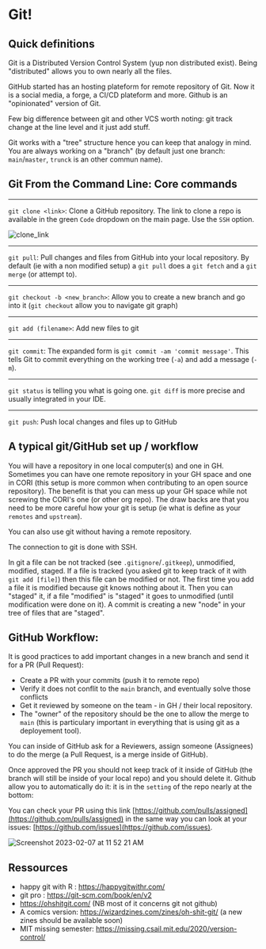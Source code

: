 # Git!

## Quick definitions

Git is a Distributed Version Control System (yup non distributed exist). Being "distributed" allows you to own nearly all the files. 

GitHub started has an hosting plateform for remote repository of Git. Now it is a social media, a forge, a CI/CD plateform and more. Github is an "opinionated" version of Git. 

Few big difference between git and other VCS worth noting: git track change at the line level and it just add stuff. 

Git works with a "tree" structure hence you can keep that analogy in mind. You are always working on a "branch"  (by default just one branch: `main`/`master`, `trunck` is an other commun name).  

## Git From the Command Line: Core commands

---------------------

`git clone <link>`: Clone a GitHub repository. The link to clone a repo is available in the green `Code` dropdown on the main page. Use the `SSH` option.

![clone_link](https://user-images.githubusercontent.com/33400922/137961118-9457bc17-5a54-44ce-a90d-92bdbc2f0704.PNG)

---------------------

`git pull`: Pull changes and files from GitHub into your local repository. By default (ie with a non modified setup) a `git pull` does a `git fetch` and a `git merge` (or attempt to).

---------------------

`git checkout -b <new_branch>`: Allow you to create a new branch and go into it (`git checkout` allow you to navigate git graph)  

---------------------

`git add (filename>`: Add new files to git

---------------------

`git commit`: The expanded form is `git commit -am 'commit message'`. This tells Git to commit everything on the working tree (`-a`) and add a message (`-m`).

---------------------

`git status` is telling you what is going one. `git diff` is more precise and usually integrated in your IDE. 

---------------------

`git push`: Push local changes and files up to GitHub

## A typical git/GitHub set up / workflow

You will have a repository in one local computer(s) and one in GH. 
Sometimes you can have one remote repository in your GH space and one in CORI (this setup is more common when contributing to an open source repository). 
The benefit is that you can mess up your GH space while not screwing the CORI's one (or other org repo). 
The draw backs are that you need to be more careful how your git is setup (ie what is define as your `remotes` and `upstream`). 

You can also use git without having a remote repository. 

The connection to git is done with SSH. 

In git a file can be not tracked (see `.gitignore`/`.gitkeep`), unmodified, modified, staged. If a file is tracked (you asked git to keep track of it with `git add [file]`) then this file can be modified or not. The first time you add a file it is modified because git knows nothing about it. Then you can "staged" it, if a file "modified" is "staged" it goes to unmodified (until modification were done on it).  A commit is creating a new "node" in your tree of files that are "staged". 


## GitHub Workflow:

It is good practices to add important changes in a new branch and send it for a PR (Pull Request): 

- Create a PR with your commits (push it to remote repo) 
- Verify it does not conflit to the `main` branch, and eventually solve those conflicts    
- Get it reviewed by someone on the team - in GH / their local repository.    
- The "owner" of the repository should be the one to allow the merge to `main` (this is particulary important in everything that is using git as a deployement tool).    
   
You can inside of GitHub ask for a Reviewers, assign someone (Assignees) to do the merge (a Pull Request, is a merge inside of GitHub). 

Once approved the PR you should not keep track of it inside of GitHub (the branch will still be inside of your local repo) and you should delete it. Github allow you to automatically do it: it is in the `setting` of the repo nearly at the bottom:

You can check your PR using this link [https://github.com/pulls/assigned](https://github.com/pulls/assigned) in the same way you can look at your issues: [https://github.com/issues](https://github.com/issues).

![Screenshot 2023-02-07 at 11 52 21 AM](https://user-images.githubusercontent.com/31417689/217310697-1a7134e3-c6e9-4f80-b5b3-fc30b684363d.png)


## Ressources 

- happy git with R : https://happygitwithr.com/
- git pro : https://git-scm.com/book/en/v2
- https://ohshitgit.com/ (NB most of it concerns git not github)
- A comics version: https://wizardzines.com/zines/oh-shit-git/ (a new zines should be available soon)
- MIT missing semester: https://missing.csail.mit.edu/2020/version-control/
